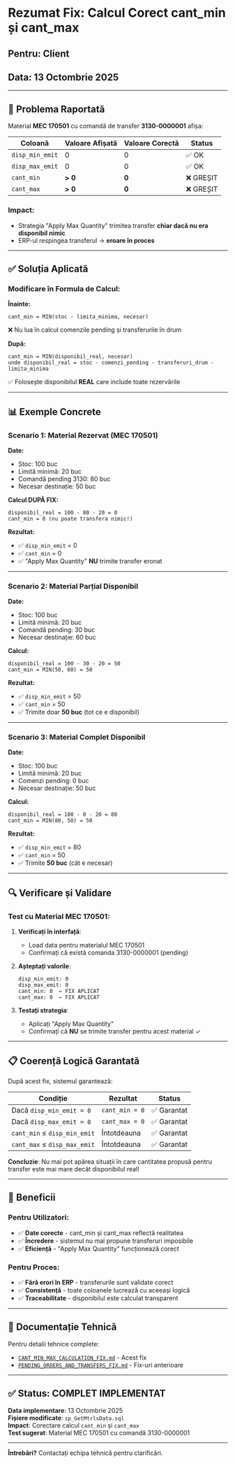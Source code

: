# Rezumat Fix: Calcul Corect cant_min și cant_max

## Pentru: Client
## Data: 13 Octombrie 2025

---

## 🎯 Problema Raportată

Material **MEC 170501** cu comandă de transfer **3130-0000001** afișa:

| Coloană | Valoare Afișată | Valoare Corectă | Status |
|---------|----------------|-----------------|--------|
| `disp_min_emit` | 0 | 0 | ✅ OK |
| `disp_max_emit` | 0 | 0 | ✅ OK |
| `cant_min` | **> 0** | **0** | ❌ GREȘIT |
| `cant_max` | **> 0** | **0** | ❌ GREȘIT |

### Impact:
- Strategia "Apply Max Quantity" trimitea transfer **chiar dacă nu era disponibil nimic**
- ERP-ul respingea transferul → **eroare în proces**

---

## ✅ Soluția Aplicată

### Modificare în Formula de Calcul:

**Înainte:**
```
cant_min = MIN(stoc - limita_minima, necesar)
```
❌ Nu lua în calcul comenzile pending și transferurile în drum

**După:**
```
cant_min = MIN(disponibil_real, necesar)
unde disponibil_real = stoc - comenzi_pending - transferuri_drum - limita_minima
```
✅ Folosește disponibilul **REAL** care include toate rezervările

---

## 📊 Exemple Concrete

### Scenario 1: Material Rezervat (MEC 170501)
**Date:**
- Stoc: 100 buc
- Limită minimă: 20 buc
- Comandă pending 3130: 80 buc
- Necesar destinație: 50 buc

**Calcul DUPĂ FIX:**
```
disponibil_real = 100 - 80 - 20 = 0
cant_min = 0 (nu poate transfera nimic!)
```

**Rezultat:**
- ✅ `disp_min_emit` = 0
- ✅ `cant_min` = 0
- ✅ "Apply Max Quantity" **NU** trimite transfer eronat

---

### Scenario 2: Material Parțial Disponibil
**Date:**
- Stoc: 100 buc
- Limită minimă: 20 buc
- Comandă pending: 30 buc
- Necesar destinație: 60 buc

**Calcul:**
```
disponibil_real = 100 - 30 - 20 = 50
cant_min = MIN(50, 60) = 50
```

**Rezultat:**
- ✅ `disp_min_emit` = 50
- ✅ `cant_min` = 50
- ✅ Trimite doar **50 buc** (tot ce e disponibil)

---

### Scenario 3: Material Complet Disponibil
**Date:**
- Stoc: 100 buc
- Limită minimă: 20 buc
- Comenzi pending: 0 buc
- Necesar destinație: 50 buc

**Calcul:**
```
disponibil_real = 100 - 0 - 20 = 80
cant_min = MIN(80, 50) = 50
```

**Rezultat:**
- ✅ `disp_min_emit` = 80
- ✅ `cant_min` = 50
- ✅ Trimite **50 buc** (cât e necesar)

---

## 🔍 Verificare și Validare

### Test cu Material MEC 170501:

1. **Verificați în interfață**:
   - Load data pentru materialul MEC 170501
   - Confirmați că există comanda 3130-0000001 (pending)

2. **Așteptați valorile**:
   ```
   disp_min_emit: 0
   disp_max_emit: 0
   cant_min: 0  ← FIX APLICAT
   cant_max: 0  ← FIX APLICAT
   ```

3. **Testați strategia**:
   - Aplicați "Apply Max Quantity"
   - Confirmați că **NU** se trimite transfer pentru acest material ✓

---

## 📋 Coerență Logică Garantată

După acest fix, sistemul garantează:

| Condiție | Rezultat | Status |
|----------|----------|--------|
| Dacă `disp_min_emit = 0` | `cant_min = 0` | ✅ Garantat |
| Dacă `disp_max_emit = 0` | `cant_max = 0` | ✅ Garantat |
| `cant_min` ≤ `disp_min_emit` | Întotdeauna | ✅ Garantat |
| `cant_max` ≤ `disp_max_emit` | Întotdeauna | ✅ Garantat |

**Concluzie**: Nu mai pot apărea situații în care cantitatea propusă pentru transfer este mai mare decât disponibilul real!

---

## 🎯 Beneficii

### Pentru Utilizatori:
- ✅ **Date corecte** - cant_min și cant_max reflectă realitatea
- ✅ **Încredere** - sistemul nu mai propune transferuri imposibile
- ✅ **Eficiență** - "Apply Max Quantity" funcționează corect

### Pentru Proces:
- ✅ **Fără erori în ERP** - transferurile sunt validate corect
- ✅ **Consistență** - toate coloanele lucrează cu aceeași logică
- ✅ **Traceabilitate** - disponibilul este calculat transparent

---

## 📖 Documentație Tehnică

Pentru detalii tehnice complete:
- [`CANT_MIN_MAX_CALCULATION_FIX.md`](CANT_MIN_MAX_CALCULATION_FIX.md) - Acest fix
- [`PENDING_ORDERS_AND_TRANSFERS_FIX.md`](PENDING_ORDERS_AND_TRANSFERS_FIX.md) - Fix-uri anterioare

---

## ✅ Status: COMPLET IMPLEMENTAT

**Data implementare**: 13 Octombrie 2025  
**Fișiere modificate**: `sp_GetMtrlsData.sql`  
**Impact**: Corectare calcul `cant_min` și `cant_max`  
**Test sugerat**: Material MEC 170501 cu comandă 3130-0000001  

---

**Întrebări?** Contactați echipa tehnică pentru clarificări.
